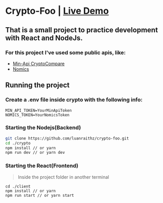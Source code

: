 # Crypto-Foo | [Live Demo](https://crypto-foo.herokuapp.com)

## That is a small project to practice development with React and NodeJs.

### For this project I've used some public apis, like: 
  * [Min-Api CryptoCompare](https://min-api.cryptocompare.com/)
  * [Nomics](https://p.nomics.com/cryptocurrency-bitcoin-api)

## Running the project

### Create a .env file inside crypto with the following info:
```
MIN_API_TOKEN=YourMinApiToken
NOMICS_TOKEN=YourNomicsToken
```
### Starting the Nodejs(Backend)
```bash
git clone https://github.com/luanraithz/crypto-foo.git
cd ./crypto
npm install // or yarn
npm run dev // or yarn dev
```

### Starting the React(Frontend)
> Inside the project folder in another terminal

```console
cd ./client
npm install // or yarn
npm run start // or yarn start

```
